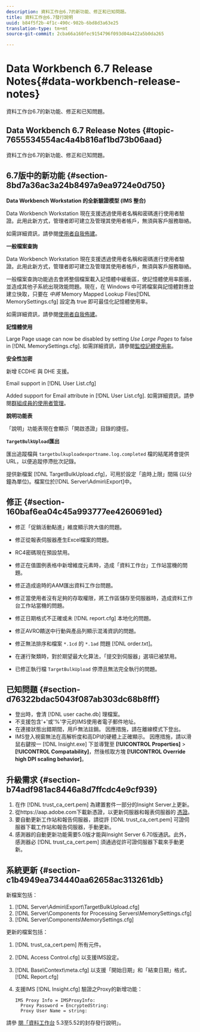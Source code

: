 ```yaml
---
description: 資料工作台6.7的新功能、修正和已知問題。
title: 資料工作台6.7發行說明
uuid: b84f5f2b-4f1c-490c-982b-6bd8d3a63e25
translation-type: tm+mt
source-git-commit: 2cba66a160fec9154796f093d04a422a5b0da265

---
```



# Data Workbench 6.7 Release Notes{#data-workbench-release-notes}

資料工作台6.7的新功能、修正和已知問題。

## Data Workbench 6.7 Release Notes {#topic-7655534554ac4a4b816af1bd73b06aad}

資料工作台6.7的新功能、修正和已知問題。

## 6.7版中的新功能 {#section-8bd7a36ac3a24b8497a9ea9724e0d750}

**Data Workbench Workstation 的全新驗證模型 (IMS 整合)**

Data Workbench Workstation 現在支援透過使用者名稱和密碼進行使用者驗證。此用此新方式，管理者即可建立及管理其使用者帳戶，無須與客戶服務聯絡。

如需詳細資訊，請參閱[使用者自我佈建](https://docs.adobe.com/content/help/en/data-workbench/using/client/c-self-provisioning-users.html)。

**一般檔案查詢**

Data Workbench Workstation 現在支援透過使用者名稱和密碼進行使用者驗證。此用此新方式，管理者即可建立及管理其使用者帳戶，無須與客戶服務聯絡。

一般檔案查詢功能過去會將整個檔案載入記憶體中緩衝區，使記憶體使用率膨脹，並造成其他子系統出現效能問題。現在，在 Windows 中可將檔案與記憶體對應並建立快取，只要在 *中將* Memory Mapped Lookup Files[!DNL MemorySettings.cfg] 設定為 true 即可最佳化記憶體使用率。

如需詳細資訊，請參閱[使用者自我佈建](https://docs.adobe.com/content/help/en/data-workbench/using/client/c-self-provisioning-users.html)。

**記憶體使用**

Large Page usage can now be disabled by setting *Use Large Pages* to false in [!DNL MemorySettings.cfg]. 如需詳細資訊，請參閱[監控記體使用率](https://docs.adobe.com/content/help/en/data-workbench/using/server-admin-install/admin-dwb-server/t-mntr-mry-usg.html)。

**安全性加密**

新增 ECDHE 與 DHE 支援。

Email support in [!DNL User List.cfg]

Added support for Email attribute in [!DNL User List.cfg]. 如需詳細資訊，請參閱[群組成員的使用者管理](https://docs.adobe.com/help/en/data-workbench/using/server-admin-install/admin-dwb-server/access-control/dwb-self-admin-member-access.html)。

**說明功能表**

「說明」功能表現在會顯示「開啟憑證」目錄的捷徑。

**`TargetBulkUpload`匯出&#x200B;**

匯出追蹤檔與 `targetbulkuploadexportname.log.completed` 檔的結尾將會提供 URL，以便追蹤停滯批次記錄。

提供新檔案 [!DNL TargetBulkUpload.cfg]，可用於設定「逾時上限」間隔 (以分鐘為單位)。檔案位於[!DNL Server\Admin\Export\]中。

## 修正 {#section-160baf6ea04c45a993777ee4260691ed}

* 修正「促銷活動點進」維度顯示誇大值的問題。
* 修正從報表伺服器產生Excel檔案的問題。
* RC4密碼現在預設禁用。
* 修正在值圖例表格中新增維度元素時，造成「資料工作台」工作站當機的問題。
* 修正造成逾時的AAM匯出資料工作台問題。
* 修正當使用者沒有足夠的存取權限，將工作區儲存至伺服器時，造成資料工作台工作站當機的問題。
* 修正日期格式不正確或未 [!DNL report.cfg] 本地化的問題。
* 修正AVRO饋送中行動與產品列顯示混淆資訊的問題。
* 修正無法排序和檔案 `*.1cd` 的 `*.1ad` 問題 [!DNL order.txt]。

* 在運行聚類時，對於期望最大化算法，「提交到伺服器」選項已被禁用。
* 已修正執行檔 `TargetBulkUpload` 停滯且無法完全執行的問題。

## 已知問題 {#section-d76322bdac5043f087ab303dc68b8fff}

* 登出時，會清 [!DNL user cache.db] 理檔案。
* 不支援包含&#39;+&#39;或&#39;%&#39;字元的IMS使用者電子郵件地址。
* 在連接狀態出錯期間，用戶無法註銷。 因應措施，請在離線模式下登出。
* IMS登入視窗無法在高解析度和高DPI的硬體上正確顯示。 因應措施，請以滑鼠右鍵按一 [!DNL Insight.exe] 下並導覽至 **[!UICONTROL Properties]** > **[!UICONTROL Compatability]**，然後核取方塊 **[!UICONTROL Override high DPI scaling behavior]**。

## 升級需求 {#section-b74adf981ac8446a8d7ffcdc4e9cf939}

1. 在作 [!DNL trust_ca_cert.pem] 為建置套件一部分的Insight Server上更新。
1. 從https://aap.adobe.com下載新憑證，以更新伺服器和報表伺服器的 [憑證](https://aap.adobe.com)。
1. 要自動更新工作站和報告伺服器，請從許 [!DNL trust_ca_cert.pem] 可證伺服器下載工作站和報告伺服器，手動更新。
1. 感測器的自動更新功能需要5.0版才能與Insight Server 6.70版通訊。此外，感測器必 [!DNL trust_ca_cert.pem] 須通過從許可證伺服器下載來手動更新。

## 系統更新 {#section-c1b4949ea734440aa62658ac313261db}

新檔案包括：

1. [!DNL Server\Admin\Export\TargetBulkUpload.cfg]
1. [!DNL Server\Components for Processing Servers\MemorySettings.cfg]
1. [!DNL Server\Components\MemorySettings.cfg]

更新的檔案包括：

1. [!DNL trust_ca_cert.pem] 所有元件。
1. [!DNL Access Control.cfg] 以支援IMS設定。
1. [!DNL Base\Context\meta.cfg] 以支援「開始日期」和「結束日期」格式， [!DNL Report.cfg]

1. 支援IMS [!DNL Insight.cfg] 驗證之Proxy的新增功能：

   ```
   IMS Proxy Info = IMSProxyInfo: 
     Proxy Password = EncryptedString:
     Proxy User Name = string:
   ```

請參 [閱「資料工作台](https://docs.adobe.com/content/help/en/data-workbench/using/release-notes/release-notes.html) 5.3至5.52的封存發行說明」。
